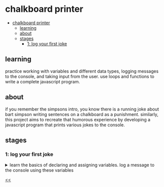 # chalkboard printer

- [chalkboard printer](#chalkboard-printer)
  - [learning](#learning)
  - [about](#about)
  - [stages](#stages)
    - [1: log your first joke](#1-log-your-first-joke)

## learning
practice working with variables and different data types, logging messages to the console, and taking input from the user. use loops and functions to write a complete javascript program.

## about
if you remember the simpsons intro, you know there is a running joke about bart simpson writing sentences on a chalkboard as a punishment. similarly, this project aims to recreate that humorous experience by developing a javascript program that prints various jokes to the console. 

## stages
### 1: log your first joke
<details>
<summary>learn the basics of declaring and assigning variables. log a message to the console using these variables</summary>

#### 1.1 description
in the show's intro, bart simpson is tasked with writing a message multiple times on a chalkboard as a punishment. too bad he didn't know programming for this task. luckily, you know how to create a javascript program to do this.

like bart simpson, you must create a javascript program to log a message to the console multiple times.

in this stage, you will notice we've declared the variables you need to use. however, we've made a mistake. correct the error, assign the necessary values from the objectives section, and log the message five times.

>make sure to follow the output style given in the examples.

#### 1.2 objectives
you should:

1. declare a variable named `name` and assign the value `bart` to it.
2. declare a variable named `surname` and assign the value `simpson` to it.
3. declare a variable named `message` and assign the value `i will not skateboard in the halls.` to it.
4. log this message to the console using the variables above five times: `this is [name] [surname] and [message]`

#### 1.3 examples
example 1:
```
this is bart simpson and i will not skateboard in the halls.
this is bart simpson and i will not skateboard in the halls.
this is bart simpson and i will not skateboard in the halls.
this is bart simpson and i will not skateboard in the halls.
this is bart simpson and i will not skateboard in the halls.
```

</details>

[<<](https://github.com/eucarizan/front-end/blob/main/README.md)
<!--
:%s/\(Sample \(Input\|Output\) \d:\)\n\(.*\)/```\r\r**\1**\r```\3/gc

### 0: 
<details>
<summary></summary>

#### 0.1 description

#### 0.2 objectives

#### 0.3 examples

</details>
-->

